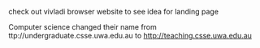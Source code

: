check out vivladi browser website to see idea for landing page

Computer science changed their name from ttp://undergraduate.csse.uwa.edu.au to http://teaching.csse.uwa.edu.au
